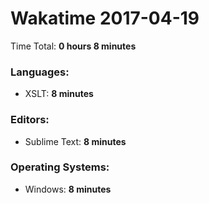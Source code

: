 # Wakatime 2017-04-19

Time Total: **0 hours 8 minutes**

### Languages:
- XSLT: **8 minutes** 

### Editors:
- Sublime Text: **8 minutes** 

### Operating Systems:
- Windows: **8 minutes** 

